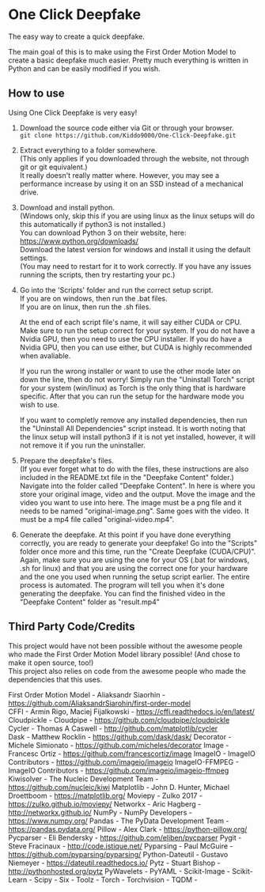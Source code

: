 # One Click Deepfake
The easy way to create a quick deepfake.

The main goal of this is to make using the First Order Motion Model to create a basic deepfake much easier.
Pretty much everything is written in Python and can be easily modified if you wish.

## How to use
Using One Click Deepfake is very easy!

1. Download the source code either via Git or through your browser.  
`git clone https://github.com/Kiddo9000/One-Click-Deepfake.git`

2. Extract everything to a folder somewhere.  
   (This only applies if you downloaded through the website, not through git or git equivalent.)  
   It really doesn't really matter where. However, you may see a performance increase by using it on an SSD instead of a mechanical drive.

3. Download and install python.  
   (Windows only, skip this if you are using linux as the linux setups will do this automatically if python3 is not installed.)  
   You can download Python 3 on their website, here: https://www.python.org/downloads/  
   Download the latest version for windows and install it using the default settings.  
   (You may need to restart for it to work correctly. If you have any issues running the scripts, then try restarting your pc.)

4. Go into the 'Scripts' folder and run the correct setup script.  
   If you are on windows, then run the .bat files.  
   If you are on linux, then run the .sh files.  
      
   At the end of each script file's name, it will say either CUDA or CPU. Make sure to run the setup correct for your system. If you do not have a Nvidia GPU, then you need to use the CPU installer. If you do have a Nvidia GPU, then you can use either, but CUDA is highly recommended when avaliable.  
      
   If you run the wrong installer or want to use the other mode later on down the line, then do not worry! Simply run the "Uninstall Torch" script for your system (win/linux) as Torch is the only thing that is hardware specific. After that you can run the setup for the hardware mode you wish to use.  
      
   If you want to completly remove any installed dependencies, then run the "Uninstall All Dependencies" script instead. It is worth noting that the linux setup will install python3 if it is not yet installed, however, it will not remove it if you run the uninstaller.
   
5. Prepare the deepfake's files.  
   (If you ever forget what to do with the files, these instructions are also included in the README.txt file in the "Deepfake Content" folder.)  
   Navigate into the folder called "Deepfake Content". In here is where you store your original image, video and the output.
   Move the image and the video you want to use into here. The image must be a png file and it needs to be named "original-image.png". Same goes with the video. It must be a mp4 file called "original-video.mp4".
   
6. Generate the deepfake.
   At this point if you have done everything correctly, you are ready to generate your deepfake! Go into the "Scripts" folder once more and this time, run the "Create Deepfake (CUDA/CPU)". Again, make sure you are using the one for your OS (.bat for windows, .sh for linux) and that you are using the correct one for your hardware and the one you used when running the setup script earlier. The entire process is automated. The program will tell you when it's done generating the deepfake. You can find the finished video in the "Deepfake Content" folder as "result.mp4"  
   
## Third Party Code/Credits
This project would have not been possible without the awesome people who made the First Order Motion Model library possible! (And chose to make it open source, too!)  
This project also relies on code from the awesome people who made the dependencies that this uses.  

First Order Motion Model - Aliaksandr Siaorhin                - https://github.com/AliaksandrSiarohin/first-order-model  
CFFI                     - Armin Rigo, Maciej Fijalkowski     - https://cffi.readthedocs.io/en/latest/  
Cloudpickle              - Cloudpipe                          - https://github.com/cloudpipe/cloudpickle  
Cycler                   - Thomas A Caswell                   - http://github.com/matplotlib/cycler  
Dask                     - Matthew Rocklin                    - https://github.com/dask/dask/
Decorator                - Michele Simionato                  - https://github.com/micheles/decorator
Image                    - Francesc Ortiz                     - https://github.com/francescortiz/image
ImageIO                  - ImageIO Contributors               - https://github.com/imageio/imageio
ImageIO-FFMPEG           - ImageIO Contributors               - https://github.com/imageio/imageio-ffmpeg
Kiwisolver               - The Nucleic Development Team       - https://github.com/nucleic/kiwi
Matplotlib               - John D. Hunter, Michael Droettboom - https://matplotlib.org/
Moviepy                  - Zulko 2017                         - https://zulko.github.io/moviepy/
Networkx                 - Aric Hagberg                       - http://networkx.github.io/
NumPy                    - NumPy Developers                   - https://www.numpy.org/
Pandas                   - The PyData Development Team        - https://pandas.pydata.org/
Pillow                   - Alex Clark                         - https://python-pillow.org/
Pycparser                - Eli Bendersky                      - https://github.com/eliben/pycparser
Pygit                    - Steve Fracinaux                    - http://code.istique.net/
Pyparsing                - Paul McGuire                       - https://github.com/pyparsing/pyparsing/
Python-Dateutil          - Gustavo Niemeyer                   - https://dateutil.readthedocs.io/
Pytz                     - Stuart Bishop                      - http://pythonhosted.org/pytz
PyWavelets               - 
PyYAML                   - 
Scikit-Image             - 
Scikit-Learn             - 
Scipy                    - 
Six                      - 
Toolz                    - 
Torch                    - 
Torchvision              - 
TQDM                     - 
